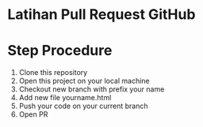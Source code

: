 # Latihan Pull Request GitHub

# Step Procedure
1. Clone this repository
2. Open this project on your local machine
3. Checkout new branch with prefix your name
4. Add new file yourname.html
5. Push your code on your current branch
6. Open PR